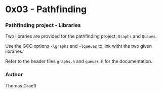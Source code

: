 # 0x03 - Pathfinding

### Pathfinding project - Libraries

Two libraries are provided for the pathfinding project: `Graphs` and `Queues`.

Use the GCC options `-lgraphs` and `-lqueues` to link witht the two given libraries.

Refer to the header files `graphs.h` and `queues.h` for the documentation.


### Author
Thomas Graeff
